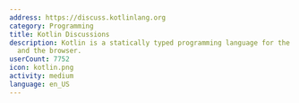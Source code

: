 ```yaml
---
address: https://discuss.kotlinlang.org
category: Programming
title: Kotlin Discussions
description: Kotlin is a statically typed programming language for the JVM, Android
  and the browser.
userCount: 7752
icon: kotlin.png
activity: medium
language: en_US
---
```

